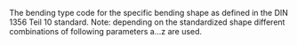 The bending type code for the specific bending shape as defined in the DIN 1356 Teil 10 standard. Note: depending on the standardized shape different combinations of following parameters a...z are used.